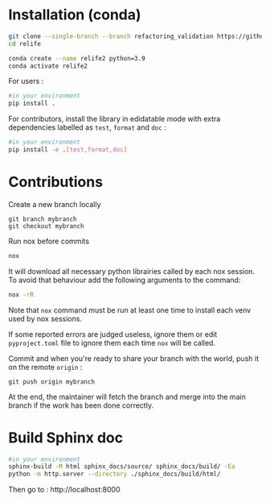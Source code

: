 # Installation (conda)

```bash
git clone --single-branch --branch refactoring_validation https://github.com/rte-france/relife.git
cd relife
```

```bash
conda create --name relife2 python=3.9
conda activate relife2
```

For users :

```bash
#in your environment
pip install .
```

For contributors, install the library in edidatable mode with extra dependencies labelled as ```test```, ```format```
and ```doc``` :

```bash
#in your environment
pip install -e .[test,format,doc]
```

# Contributions

Create a new branch locally

```commandline
git branch mybranch
git checkout mybranch
```

Run nox before commits

```bash
nox
```

It will download all necessary python librairies called by each nox session. To avoid that behaviour add the following
arguments to the command:

```bash
nox -rR
```

Note that ```nox``` command must be run at least one time to install each venv used by nox sessions.

If some reported errors are judged useless, ignore them or edit ```pyproject.toml``` file to ignore them each
time ```nox``` will be called.

Commit and when you're ready to share your branch with the world, push it on the remote ```origin``` :

```commandline
git push origin mybranch
```

At the end, the maintainer will fetch the branch and merge into the main branch if the work has been done correctly.

# Build Sphinx doc

```bash
#in your environment
sphinx-build -M html sphinx_docs/source/ sphinx_docs/build/ -Ea
python -m http.server --directory ./sphinx_docs/build/html/
```

Then go to : http://localhost:8000
